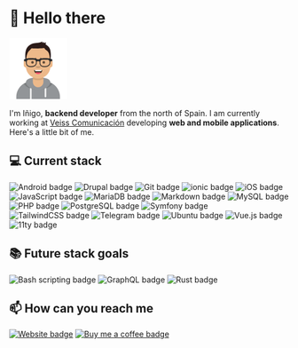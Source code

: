 # :wave: Hello there

![Avatar for Iñigo Ochoa][avatar]

I'm Iñigo, **backend developer** from the north of Spain. I am currently working
at [Veiss Comunicación][veiss] developing **web and mobile applications**.
Here's a little bit of me.

## :computer: Current stack

![Android badge][android]
![Drupal badge][drupal]
![Git badge][git]
![ionic badge][ionic]
![iOS badge][ios]
![JavaScript badge][javascript]
![MariaDB badge][mariadb]
![Markdown badge][markdown]
![MySQL badge][mysql]
![PHP badge][php]
![PostgreSQL badge][postgresql]
![Symfony badge][symfony]
![TailwindCSS badge][tailwindcss]
![Telegram badge][telegram bots]
![Ubuntu badge][ubuntu]
![Vue.js badge][vuejs]
![11ty badge][eleventy]

## :books: Future stack goals

![Bash scripting badge][scripting]
![GraphQL badge][graphql]
![Rust badge][rust]

## :mailbox: How can you reach me

[![Website badge][website]][website link]
[![Buy me a coffee badge][buy me a coffee]][buy me a coffee link]

[avatar]: images/avatar.png "Iñigo Ochoa"
[veiss]: https://www.veiss.com/ "Diseño web en Veiss Comunicación"

[android]: https://img.shields.io/badge/android-3DDC84?logo=android&logoColor=white&style=for-the-badge "Android"
[drupal]: https://img.shields.io/badge/drupal-0678BE?logo=drupal&logoColor=white&style=for-the-badge "Drupal 6, 7 & 8"
[git]: https://img.shields.io/badge/git-F05032?logo=git&logoColor=white&style=for-the-badge "Git, GitHub"
[ionic]: https://img.shields.io/badge/ionic-3880FF?logo=ionic&logoColor=white&style=for-the-badge "ionic framework"
[ios]: https://img.shields.io/badge/iOS-000000?logo=iOS&logoColor=white&style=for-the-badge "iOS"
[javascript]: https://img.shields.io/badge/JavaScript-F7DF1E?logo=JavaScript&logoColor=black&style=for-the-badge "Vanilla JavaScript, jQuery"
[mariadb]: https://img.shields.io/badge/MariaDB-003545?logo=MariaDB&logoColor=white&style=for-the-badge "MariaDB"
[markdown]: https://img.shields.io/badge/Markdown-000000?logo=Markdown&logoColor=white&style=for-the-badge "Markdown"
[mysql]: https://img.shields.io/badge/MySQL-4479A1?logo=MySQL&logoColor=white&style=for-the-badge "MySQL"
[php]: https://img.shields.io/badge/PHP-777BB4?logo=PHP&logoColor=white&style=for-the-badge "PHP 5 & 7"
[postgresql]: https://img.shields.io/badge/PostgreSQL-4169E1?logo=PostgreSQL&logoColor=white&style=for-the-badge "PostgreSQL"
[symfony]: https://img.shields.io/badge/symfony-000000?logo=symfony&logoColor=white&style=for-the-badge "Symfony 2, 3, 4 & 5"
[tailwindcss]: https://img.shields.io/badge/TailwindCSS-06B6D4?logo=Tailwind-CSS&logoColor=white&style=for-the-badge "TailwindCSS 2 & 3"
[telegram bots]: https://img.shields.io/badge/Telegram%20Bots-26A5E4?logo=Telegram&logoColor=white&style=for-the-badge "Telegram bots"
[ubuntu]: https://img.shields.io/badge/Ubuntu-E95420?logo=Ubuntu&logoColor=white&style=for-the-badge "Ubuntu 14, 16, 18 & 20"
[vuejs]: https://img.shields.io/badge/Vue.js-4FC08D?logo=Vue.js&logoColor=white&style=for-the-badge "Vue.js 2 & 3"
[eleventy]: https://img.shields.io/badge/Eleventy-000000?logo=Eleventy&logoColor=white&style=for-the-badge "11ty"

[scripting]: https://img.shields.io/badge/GNU%20Bash-4EAA25?logo=GNU-bash&logoColor=white&style=for-the-badge "Bash scripting"
[graphql]: https://img.shields.io/badge/GraphQL-E10098?logo=GraphQL&logoColor=white&style=for-the-badge "GraphQL"
[rust]: https://img.shields.io/badge/Rust-000000?logo=Rust&logoColor=white&style=for-the-badge "Rust"

[website]: https://img.shields.io/badge/inigochoa.me-E5A00D?logo=Plex&logoColor=white&style=for-the-badge
[website link]: https://inigochoa.me/ "Visit my site"
[buy me a coffee]: https://img.shields.io/badge/Buy%20Me%20A%20Coffee-FFDD00?logo=Buy%20Me%20A%20Coffee&logoColor=black&style=for-the-badge
[buy me a coffee link]: https://www.buymeacoffee.com/inigochoa "Buy me a coffee"
